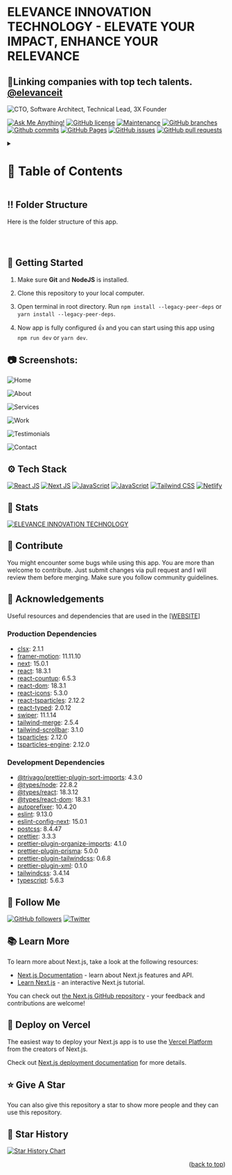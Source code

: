 <a name="readme-top"></a>

# ELEVANCE INNOVATION TECHNOLOGY - ELEVATE YOUR IMPACT, ENHANCE YOUR RELEVANCE

## 🔗Linking companies with top tech talents. [@elevanceit](https://github.com/elevanceit)

![CTO, Software Architect, Technical Lead, 3X Founder](/public/website/home.png "CTO, Software Architect, Technical Lead, 3X Founder")

[![Ask Me Anything!](https://flat.badgen.net/static/Ask%20me/anything?icon=github&color=black&scale=1.01)](https://github.com/elevanceit "Ask Me Anything!")
[![GitHub license](https://flat.badgen.net/github/license/elevanceit/elevanceit?icon=github&color=black&scale=1.01)](https://github.com/elevanceit/elevanceit/blob/main/LICENSE "GitHub license")
[![Maintenance](https://flat.badgen.net/static/Maintained/yes?icon=github&color=black&scale=1.01)](https://github.com/elevanceit/elevanceit/commits/main "Maintenance")
[![GitHub branches](https://flat.badgen.net/github/branches/elevanceit/elevanceit?icon=github&color=black&scale=1.01)](https://github.com/elevanceit/elevanceit/branches "GitHub branches")
[![Github commits](https://flat.badgen.net/github/commits/elevanceit/elevanceit?icon=github&color=black&scale=1.01)](https://github.com/elevanceit/elevanceit/commits "Github commits")
[![GitHub Pages](https://img.shields.io/badge/GitHub-Pages-blue?logo=github)](https://elevanceit "GitHub Pages")
[![GitHub issues](https://flat.badgen.net/github/issues/elevanceit/elevanceit?icon=github&color=black&scale=1.01)](https://github.com/elevanceit/elevanceit/issues "GitHub issues")
[![GitHub pull requests](https://flat.badgen.net/github/prs/elevanceit/elevanceit?icon=github&color=black&scale=1.01)](https://github.com/elevanceit/elevanceit/pulls "GitHub pull requests")

<!-- Table of Contents -->
<details>

<summary>

# :notebook_with_decorative_cover: Table of Contents

</summary>

- [Folder Structure](#bangbang-folder-structure)
- [Getting Started](#toolbox-getting-started)
- [Screenshots](#camera-website)
- [Tech Stack](#gear-tech-stack)
- [Stats](#wrench-stats)
- [Contribute](#raised_hands-contribute)
- [Acknowledgements](#gem-acknowledgements)
- [Buy Me a Coffee](#coffee-buy-me-a-coffee)
- [Follow Me](#rocket-follow-me)
- [Learn More](#books-learn-more)
- [Deploy on Vercel](#page_with_curl-deploy-on-vercel)
- [Give A Star](#star-give-a-star)
- [Star History](#star2-star-history)
- [Give A Star](#star-give-a-star)

</details>

## :bangbang: Folder Structure

Here is the folder structure of this app.

```bash

```

<br />

## :toolbox: Getting Started

1. Make sure **Git** and **NodeJS** is installed.

2. Clone this repository to your local computer.

3. Open terminal in root directory. Run `npm install --legacy-peer-deps` or `yarn install --legacy-peer-deps`.

4. Now app is fully configured 👍 and you can start using this app using `npm run dev` or `yarn dev`.

## :camera: Screenshots:

![Home](/public/website/home.png "Home")

![About](/public/website/home.png "About")

![Services](/public/website/home.png "Services")

![Work](/public/website/home.png "Work")

![Testimonials](/public/website/home.png "testimonials")

![Contact](/public/website/home.png "Contact")

## :gear: Tech Stack

[![React JS](https://skillicons.dev/icons?i=react "React JS")](https://react.dev/ "React JS")
[![Next JS](https://skillicons.dev/icons?i=next "Next JS")](https://nextjs.org/ "Next JS")
[![JavaScript](https://skillicons.dev/icons?i=js "JavaScript")](https://developer.mozilla.org/en-US/docs/Web/JavaScript "JavaScript")
[![JavaScript](https://skillicons.dev/icons?i=ts "TypeScript")](https://developer.mozilla.org/en-US/docs/Web/TypeScript "TypeScript")
[![Tailwind CSS](https://skillicons.dev/icons?i=tailwind "Tailwind CSS")](https://tailwindcss.com/ "Tailwind CSS")
[![Netlify](https://skillicons.dev/icons?i=netlify "Netlify")](https://netlify.app/ "Netlify")

## :wrench: Stats

[![ELEVANCE INNOVATION TECHNOLOGY](/public/website/stats.svg "ELEVANCE INNOVATION TECHNOLOGY")](https://pagespeed-insights-svg.glitch.me/?url=https://elevanceit.com/ "ELEVANCE INNOVATION TECHNOLOGY")

## :raised_hands: Contribute

You might encounter some bugs while using this app. You are more than welcome to contribute. Just submit changes via
pull request and I will review them before merging. Make sure you follow community guidelines.

## :gem: Acknowledgements

Useful resources and dependencies that are used in the [[WEBSITE]](https://elevanceit.com/)

### Production Dependencies

- [clsx](https://www.npmjs.com/package/clsx): 2.1.1
- [framer-motion](https://www.npmjs.com/package/framer-motion): 11.11.10
- [next](https://www.npmjs.com/package/next): 15.0.1
- [react](https://www.npmjs.com/package/react): 18.3.1
- [react-countup](https://www.npmjs.com/package/react-countup): 6.5.3
- [react-dom](https://www.npmjs.com/package/react-dom): 18.3.1
- [react-icons](https://www.npmjs.com/package/react-icons): 5.3.0
- [react-tsparticles](https://www.npmjs.com/package/react-tsparticles): 2.12.2
- [react-typed](https://www.npmjs.com/package/react-typed): 2.0.12
- [swiper](https://www.npmjs.com/package/swiper): 11.1.14
- [tailwind-merge](https://www.npmjs.com/package/tailwind-merge): 2.5.4
- [tailwind-scrollbar](https://www.npmjs.com/package/tailwind-scrollbar): 3.1.0
- [tsparticles](https://www.npmjs.com/package/tsparticles): 2.12.0
- [tsparticles-engine](https://www.npmjs.com/package/tsparticles-engine): 2.12.0

### Development Dependencies

- [@trivago/prettier-plugin-sort-imports](https://www.npmjs.com/package/@trivago/prettier-plugin-sort-imports): 4.3.0
- [@types/node](https://www.npmjs.com/package/@types/node): 22.8.2
- [@types/react](https://www.npmjs.com/package/@types/react): 18.3.12
- [@types/react-dom](https://www.npmjs.com/package/@types/react-dom): 18.3.1
- [autoprefixer](https://www.npmjs.com/package/autoprefixer): 10.4.20
- [eslint](https://www.npmjs.com/package/eslint): 9.13.0
- [eslint-config-next](https://www.npmjs.com/package/eslint-config-next): 15.0.1
- [postcss](https://www.npmjs.com/package/postcss): 8.4.47
- [prettier](https://www.npmjs.com/package/prettier): 3.3.3
- [prettier-plugin-organize-imports](https://www.npmjs.com/package/prettier-plugin-organize-imports): 4.1.0
- [prettier-plugin-prisma](https://www.npmjs.com/package/prettier-plugin-prisma): 5.0.0
- [prettier-plugin-tailwindcss](https://www.npmjs.com/package/prettier-plugin-tailwindcss): 0.6.8
- [prettier-plugin-xml](https://www.npmjs.com/package/prettier-plugin-xml): 0.1.0
- [tailwindcss](https://www.npmjs.com/package/tailwindcss): 3.4.14
- [typescript](https://www.npmjs.com/package/typescript): 5.6.3

## :rocket: Follow Me

[![GitHub followers](https://img.shields.io/github/followers/elevanceit?style=social&label=Follow&maxAge=2592000)](https://github.com/elevanceit "Follow Me")
[![Twitter](https://img.shields.io/twitter/url?style=social&url=https%3A%2F%2Ftwitter.com%2FTechnicalShubam)](https://twitter.com/intent/tweet?text=Wow:&url=https%3A%2F%2Fgithub.com%2Felevanceit%2Felevanceit "Tweet")

## :books: Learn More

To learn more about Next.js, take a look at the following resources:

- [Next.js Documentation](https://nextjs.org/docs) - learn about Next.js features and API.
- [Learn Next.js](https://nextjs.org/learn) - an interactive Next.js tutorial.

You can check out [the Next.js GitHub repository](https://github.com/vercel/next.js/) - your feedback and contributions
are welcome!

## :page_with_curl: Deploy on Vercel

The easiest way to deploy your Next.js app is to use the
[Vercel Platform](https://vercel.com/new?utm_medium=default-template&filter=next.js&utm_source=create-next-app&utm_campaign=create-next-app-readme)
from the creators of Next.js.

Check out [Next.js deployment documentation](https://nextjs.org/docs/deployment) for more details.

## :star: Give A Star

You can also give this repository a star to show more people and they can use this repository.

## :star2: Star History

<a href="https://star-history.com/#elevanceit/elevanceit&Timeline">
<picture>
  <source media="(prefers-color-scheme: dark)" srcset="https://api.star-history.com/svg?repos=elevanceit/elevanceit&type=Timeline&theme=dark" />
  <source media="(prefers-color-scheme: light)" srcset="https://api.star-history.com/svg?repos=elevanceit/elevanceit&type=Timeline" />
  <img alt="Star History Chart" src="https://api.star-history.com/svg?repos=elevanceit/elevanceit&type=Timeline" />
</picture>
</a>

<br />
<p align="right">(<a href="#readme-top">back to top</a>)</p>
